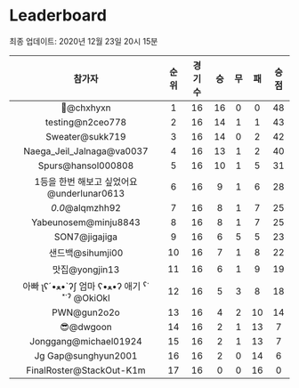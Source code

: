 # Leaderboard
최종 업데이트: 2020년 12월 23일 20시 15분




| 참가자 | 순위 | 경기수 | 승 | 무 | 패 | 승점 |
|:---:|:---:|:---:|:---:|:---:|:---:|:---:|
| 👑@chxhyxn | 1 | 16 | 16 | 0 | 0 | 48 |
| testing@n2ceo778 | 2 | 16 | 14 | 1 | 1 | 43 |
| Sweater@sukk719 | 3 | 16 | 14 | 0 | 2 | 42 |
| Naega_Jeil_Jalnaga@va0037 | 4 | 16 | 13 | 1 | 2 | 40 |
| Spurs@hansol000808 | 5 | 16 | 10 | 1 | 5 | 31 |
| 1등을 한번 해보고 싶었어요@underlunar0613 | 6 | 16 | 9 | 1 | 6 | 28 |
| _0.0_@alqmzhh92 | 7 | 16 | 8 | 1 | 7 | 25 |
| Yabeunosem@minju8843 | 8 | 16 | 8 | 1 | 7 | 25 |
| SON7@jigajiga | 9 | 16 | 6 | 5 | 5 | 23 |
| 샌드백@sihumji00 | 10 | 16 | 7 | 1 | 8 | 22 |
| 맛집@yongjin13 | 11 | 16 | 6 | 1 | 9 | 19 |
|  아빠  ʅʕ´•ﻌ•`ʔʃ  엄마 ʕ•ﻌ•ʔ 애기 ˁ˙˟˙ˀ @OkiOkl | 12 | 16 | 5 | 3 | 8 | 18 |
| PWN@gun2o2o | 13 | 16 | 4 | 2 | 10 | 14 |
| 😎@dwgoon | 14 | 16 | 2 | 1 | 13 | 7 |
| Jonggang@michael01924 | 15 | 16 | 2 | 1 | 13 | 7 |
| Jg Gap@sunghyun2001 | 16 | 16 | 2 | 0 | 14 | 6 |
| FinalRoster@StackOut-K1m | 17 | 16 | 0 | 0 | 16 | 0 |